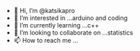 - 👋 Hi, I’m @katsikapro
- 👀 I’m interested in ...arduino and coding
- 🌱 I’m currently learning ...c++
- 💞️ I’m looking to collaborate on ...statistics
- 📫 How to reach me ...

<!---
katsikapro/katsikapro is a ✨ special ✨ repository because its `README.md` (this file) appears on your GitHub profile.
You can click the Preview link to take a look at your changes.
--->
